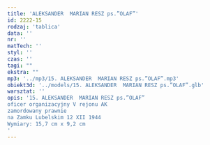 ```yaml
---
title: 'ALEKSANDER  MARIAN RESZ ps.”OLAF”'
id: 2222-15
rodzaj: 'tablica'
data: ''
nr: ''
matTech: ''
styl: ''
czas: ''
tagi: ""
ekstra: ""
mp3: '../mp3/15. ALEKSANDER  MARIAN RESZ ps.”OLAF”.mp3'
obiekt3d: '../models/15. ALEKSANDER  MARIAN RESZ ps.”OLAF”.glb'
warsztat: ''
opis: '15. ALEKSANDER  MARIAN RESZ ps.”OLAF”
oficer organizacyjny V rejonu AK
zamordowany prawnie
na Zamku Lubelskim 12 XII 1944
Wymiary: 15,7 cm x 9,2 cm
'
---
```


